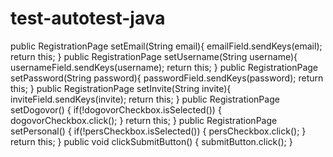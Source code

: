 # test-autotest-java


public RegistrationPage setEmail(String email){
    emailField.sendKeys(email);
    return this;
}
public RegistrationPage setUsername(String username){
    usernameField.sendKeys(username);
    return this;
}
public RegistrationPage setPassword(String password){
    passwordField.sendKeys(password);
    return this;
}
public RegistrationPage setInvite(String invite){
    inviteField.sendKeys(invite);
    return this;
}
public RegistrationPage setDogovor() {
    if(!dogovorCheckbox.isSelected()) {
        dogovorCheckbox.click();
    }
    return this;
}
public RegistrationPage setPersonal() {
    if(!persCheckbox.isSelected()) {
        persCheckbox.click();
    }
    return this;
}
public void clickSubmitButton() {
    submitButton.click();
}
